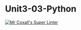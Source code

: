 # Unit3-03-Python
[![Mr Coxall's Super Linter](https://github.com/ICS3U-Programming-JoannaK/Unit3-03-Python/workflows/Mr%20Coxall's%20Super%20Linter/badge.svg)](https://github.com/ICS3U-Programming-JoannaK/Unit3-03-Python/actions/)
